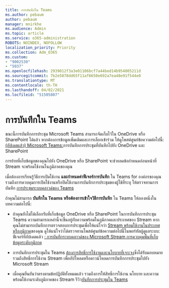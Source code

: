 ```yaml
---
title: การบันทึกใน Teams
ms.author: pebaum
author: pebaum
manager: mnirkhe
ms.audience: Admin
ms.topic: article
ms.service: o365-administration
ROBOTS: NOINDEX, NOFOLLOW
localization_priority: Priority
ms.collection: Adm_O365
ms.custom:
- "9002530"
- "5037"
ms.openlocfilehash: 2939012f3a3e01106bcf7a44bed14b954005211d
ms.sourcegitcommit: 7b2e5078dd65f11af6650e692a7ea48e91f544e0
ms.translationtype: MT
ms.contentlocale: th-TH
ms.lasthandoff: 04/02/2021
ms.locfileid: "51505807"
---
```

# <a name="recording-in-teams"></a>การบันทึกใน Teams

ขณะนี้การบันทึกการประชุม Microsoft Teams สามารถจัดเก็บไว้ใน OneDrive หรือ SharePoint ได้แล้ว หากต้องการข้อมูลเพิ่มเติมและการเลือกเข้าร่วม ให้ดูโพสต์ศูนย์ข้อความต่อไปนี้: [(อัปเดตแล้ว) Microsoft Teams:](https://portal.microsoft.com/Adminportal/Home?ref=MessageCenter&id=MC222640)การบันทึกการประชุมที่บันทึกไปยัง OneDrive และ SharePoint

การย้ายที่เก็บข้อมูลของคุณไปยัง OneDrive หรือ SharePoint จะช่วยลดข้อกําหนดก่อนหน้าที่ Stream จะพร้อมใช้งานในภูมิภาคของคุณ

เมื่อต้องการเรียนรู้วิธีการเปิดใช้งาน **และกําหนดค่าฟีเจอร์การบันทึก** ใน Teams for องค์กรของคุณรวมถึงการควบคุมการเปิดใช้งานหรือปิดใช้งานการบันทึกการประชุมของผู้ใช้ที่ระบุ ให้ตรวจทานการบันทึก [การประชุมระบบคลาวด์ของ Teams](https://docs.microsoft.com/microsoftteams/cloud-recording)

ถ้าคุณไม่สามารถ **บันทึกใน Teams หรือต้องการเข้าใจวิธีการบันทึก** ใน Teams ให้ลองหนึ่งในบทความต่อไปนี้:

- ถ้าคุณยังไม่ได้เลือกรับที่เก็บข้อมูล OneDrive หรือ SharePoint ในการบันทึกการประชุม Teams ความสามารถเหล่านี้จะขึ้นอยู่กับความพร้อมในภูมิภาคและประเทศของ Stream หากคุณไม่สามารถบันทึกการตรวจสอบการประชุมเพื่อให้แน่ใจว่า [Stream พร้อมใช้งานในประเทศหรือภูมิภาค](https://docs.microsoft.com/stream/faq#which-regions-does-microsoft-stream-host-my-data-in)ของคุณ ดูให้แน่ใจว่าได้ตรวจทานโพสต์ศูนย์ข้อความต่อไปนี้ในพอร์ทัลผู้ดูแลระบบ: ฟีเจอร์ที่อัปเดตแล้ว [: การบันทึกระบบคลาวด์ของ Microsoft Stream การควบคุมพื้นที่เก็บข้อมูลระดับภูมิภาค](https://admin.microsoft.com/AdminPortal/Home#/MessageCenter?id=MC214327)

- การบันทึกการประชุมใน Teams [ต้องการสิทธิ์การใช้งานและนโยบายที่เจาะจง](https://docs.microsoft.com/microsoftteams/cloud-recording#prerequisites-for-teams-cloud-meeting-recording)ซึ่งได้รับมอบหมาย รวมถึงสิทธิ์การใช้งาน Stream เพื่ออัปโหลดหรือดาวน์โหลดการบันทึกการประชุมไปยัง Microsoft Stream

- เมื่อคุณยืนยันว่าตรงตามข้อปฏิบัติทั้งหมดแล้ว รวมถึงการให้สิทธิ์การใช้งาน นโยบาย และความพร้อมใช้งานระดับภูมิภาคของ Stream รีวิว[บันทึกการประชุมใน Teams](https://support.office.com/article/34dfbe7f-b07d-4a27-b4c6-de62f1348c24)
